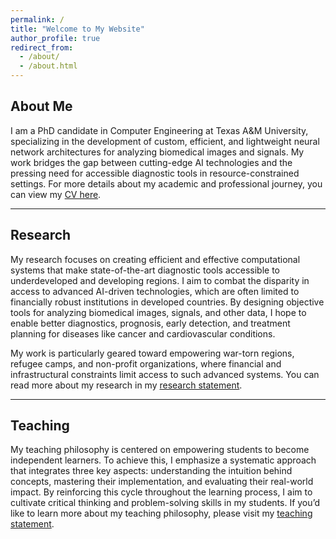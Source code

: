 ```yaml
---
permalink: /
title: "Welcome to My Website"
author_profile: true
redirect_from: 
  - /about/
  - /about.html
---
```


## About Me

I am a PhD candidate in Computer Engineering at Texas A&M University, specializing in the development of custom, efficient, and lightweight neural network architectures for analyzing biomedical images and signals. My work bridges the gap between cutting-edge AI technologies and the pressing need for accessible diagnostic tools in resource-constrained settings. For more details about my academic and professional journey, you can view my [CV here](https://ansariyusuf.github.io//files/MYA_CV.pdf).

---

## Research

My research focuses on creating efficient and effective computational systems that make state-of-the-art diagnostic tools accessible to underdeveloped and developing regions. I aim to combat the disparity in access to advanced AI-driven technologies, which are often limited to financially robust institutions in developed countries. By designing objective tools for analyzing biomedical images, signals, and other data, I hope to enable better diagnostics, prognosis, early detection, and treatment planning for diseases like cancer and cardiovascular conditions. 

My work is particularly geared toward empowering war-torn regions, refugee camps, and non-profit organizations, where financial and infrastructural constraints limit access to such advanced systems. You can read more about my research in my [research statement](https://ansariyusuf.github.io//files/Research_statement_2pages_Generic.pdf).

---

## Teaching

My teaching philosophy is centered on empowering students to become independent learners. To achieve this, I emphasize a systematic approach that integrates three key aspects: understanding the intuition behind concepts, mastering their implementation, and evaluating their real-world impact. By reinforcing this cycle throughout the learning process, I aim to cultivate critical thinking and problem-solving skills in my students. If you’d like to learn more about my teaching philosophy, please visit my [teaching statement](https://ansariyusuf.github.io//files/MYA_Teaching_Statement_Generic.pdf).
